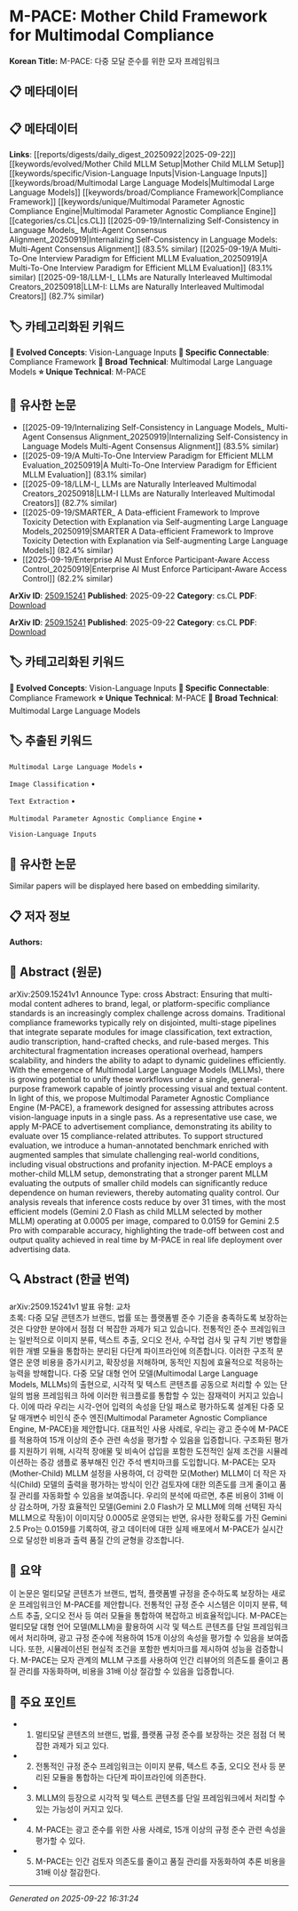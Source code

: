 # M-PACE: Mother Child Framework for Multimodal Compliance

**Korean Title:** M-PACE: 다중 모달 준수를 위한 모자 프레임워크

## 📋 메타데이터

## 📋 메타데이터

**Links**: [[reports/digests/daily_digest_20250922|2025-09-22]] [[keywords/evolved/Mother Child MLLM Setup|Mother Child MLLM Setup]] [[keywords/specific/Vision-Language Inputs|Vision-Language Inputs]] [[keywords/broad/Multimodal Large Language Models|Multimodal Large Language Models]] [[keywords/broad/Compliance Framework|Compliance Framework]] [[keywords/unique/Multimodal Parameter Agnostic Compliance Engine|Multimodal Parameter Agnostic Compliance Engine]] [[categories/cs.CL|cs.CL]] [[2025-09-19/Internalizing Self-Consistency in Language Models_ Multi-Agent Consensus Alignment_20250919|Internalizing Self-Consistency in Language Models: Multi-Agent Consensus Alignment]] (83.5% similar) [[2025-09-19/A Multi-To-One Interview Paradigm for Efficient MLLM Evaluation_20250919|A Multi-To-One Interview Paradigm for Efficient MLLM Evaluation]] (83.1% similar) [[2025-09-18/LLM-I_ LLMs are Naturally Interleaved Multimodal Creators_20250918|LLM-I: LLMs are Naturally Interleaved Multimodal Creators]] (82.7% similar)

## 🏷️ 카테고리화된 키워드
**🚀 Evolved Concepts**: Vision-Language Inputs
**🔗 Specific Connectable**: Compliance Framework
**🔬 Broad Technical**: Multimodal Large Language Models
**⭐ Unique Technical**: M-PACE
## 🔗 유사한 논문
- [[2025-09-19/Internalizing Self-Consistency in Language Models_ Multi-Agent Consensus Alignment_20250919|Internalizing Self-Consistency in Language Models Multi-Agent Consensus Alignment]] (83.5% similar)
- [[2025-09-19/A Multi-To-One Interview Paradigm for Efficient MLLM Evaluation_20250919|A Multi-To-One Interview Paradigm for Efficient MLLM Evaluation]] (83.1% similar)
- [[2025-09-18/LLM-I_ LLMs are Naturally Interleaved Multimodal Creators_20250918|LLM-I LLMs are Naturally Interleaved Multimodal Creators]] (82.7% similar)
- [[2025-09-19/SMARTER_ A Data-efficient Framework to Improve Toxicity Detection with Explanation via Self-augmenting Large Language Models_20250919|SMARTER A Data-efficient Framework to Improve Toxicity Detection with Explanation via Self-augmenting Large Language Models]] (82.4% similar)
- [[2025-09-19/Enterprise AI Must Enforce Participant-Aware Access Control_20250919|Enterprise AI Must Enforce Participant-Aware Access Control]] (82.2% similar)


**ArXiv ID**: [2509.15241](https://arxiv.org/abs/2509.15241)
**Published**: 2025-09-22
**Category**: cs.CL
**PDF**: [Download](https://arxiv.org/pdf/2509.15241.pdf)


**ArXiv ID**: [2509.15241](https://arxiv.org/abs/2509.15241)
**Published**: 2025-09-22
**Category**: cs.CL
**PDF**: [Download](https://arxiv.org/pdf/2509.15241.pdf)

## 🏷️ 카테고리화된 키워드
**🚀 Evolved Concepts**: Vision-Language Inputs
**🔗 Specific Connectable**: Compliance Framework
**⭐ Unique Technical**: M-PACE
**🔬 Broad Technical**: Multimodal Large Language Models

## 🏷️ 추출된 키워드



`Multimodal Large Language Models` • 

`Image Classification` • 

`Text Extraction` • 

`Multimodal Parameter Agnostic Compliance Engine` • 

`Vision-Language Inputs`



## 🔗 유사한 논문

Similar papers will be displayed here based on embedding similarity.

## 📋 저자 정보

**Authors:** 

## 📄 Abstract (원문)

arXiv:2509.15241v1 Announce Type: cross 
Abstract: Ensuring that multi-modal content adheres to brand, legal, or platform-specific compliance standards is an increasingly complex challenge across domains. Traditional compliance frameworks typically rely on disjointed, multi-stage pipelines that integrate separate modules for image classification, text extraction, audio transcription, hand-crafted checks, and rule-based merges. This architectural fragmentation increases operational overhead, hampers scalability, and hinders the ability to adapt to dynamic guidelines efficiently. With the emergence of Multimodal Large Language Models (MLLMs), there is growing potential to unify these workflows under a single, general-purpose framework capable of jointly processing visual and textual content. In light of this, we propose Multimodal Parameter Agnostic Compliance Engine (M-PACE), a framework designed for assessing attributes across vision-language inputs in a single pass. As a representative use case, we apply M-PACE to advertisement compliance, demonstrating its ability to evaluate over 15 compliance-related attributes. To support structured evaluation, we introduce a human-annotated benchmark enriched with augmented samples that simulate challenging real-world conditions, including visual obstructions and profanity injection. M-PACE employs a mother-child MLLM setup, demonstrating that a stronger parent MLLM evaluating the outputs of smaller child models can significantly reduce dependence on human reviewers, thereby automating quality control. Our analysis reveals that inference costs reduce by over 31 times, with the most efficient models (Gemini 2.0 Flash as child MLLM selected by mother MLLM) operating at 0.0005 per image, compared to 0.0159 for Gemini 2.5 Pro with comparable accuracy, highlighting the trade-off between cost and output quality achieved in real time by M-PACE in real life deployment over advertising data.

## 🔍 Abstract (한글 번역)

arXiv:2509.15241v1 발표 유형: 교차  
초록: 다중 모달 콘텐츠가 브랜드, 법률 또는 플랫폼별 준수 기준을 충족하도록 보장하는 것은 다양한 분야에서 점점 더 복잡한 과제가 되고 있습니다. 전통적인 준수 프레임워크는 일반적으로 이미지 분류, 텍스트 추출, 오디오 전사, 수작업 검사 및 규칙 기반 병합을 위한 개별 모듈을 통합하는 분리된 다단계 파이프라인에 의존합니다. 이러한 구조적 분열은 운영 비용을 증가시키고, 확장성을 저해하며, 동적인 지침에 효율적으로 적응하는 능력을 방해합니다. 다중 모달 대형 언어 모델(Multimodal Large Language Models, MLLMs)의 출현으로, 시각적 및 텍스트 콘텐츠를 공동으로 처리할 수 있는 단일의 범용 프레임워크 하에 이러한 워크플로를 통합할 수 있는 잠재력이 커지고 있습니다. 이에 따라 우리는 시각-언어 입력의 속성을 단일 패스로 평가하도록 설계된 다중 모달 매개변수 비인식 준수 엔진(Multimodal Parameter Agnostic Compliance Engine, M-PACE)을 제안합니다. 대표적인 사용 사례로, 우리는 광고 준수에 M-PACE를 적용하여 15개 이상의 준수 관련 속성을 평가할 수 있음을 입증합니다. 구조화된 평가를 지원하기 위해, 시각적 장애물 및 비속어 삽입을 포함한 도전적인 실제 조건을 시뮬레이션하는 증강 샘플로 풍부해진 인간 주석 벤치마크를 도입합니다. M-PACE는 모자(Mother-Child) MLLM 설정을 사용하여, 더 강력한 모(Mother) MLLM이 더 작은 자식(Child) 모델의 출력을 평가하는 방식이 인간 검토자에 대한 의존도를 크게 줄이고 품질 관리를 자동화할 수 있음을 보여줍니다. 우리의 분석에 따르면, 추론 비용이 31배 이상 감소하며, 가장 효율적인 모델(Gemini 2.0 Flash가 모 MLLM에 의해 선택된 자식 MLLM으로 작동)이 이미지당 0.0005로 운영되는 반면, 유사한 정확도를 가진 Gemini 2.5 Pro는 0.0159를 기록하여, 광고 데이터에 대한 실제 배포에서 M-PACE가 실시간으로 달성한 비용과 출력 품질 간의 균형을 강조합니다.

## 📝 요약

이 논문은 멀티모달 콘텐츠가 브랜드, 법적, 플랫폼별 규정을 준수하도록 보장하는 새로운 프레임워크인 M-PACE를 제안합니다. 전통적인 규정 준수 시스템은 이미지 분류, 텍스트 추출, 오디오 전사 등 여러 모듈을 통합하여 복잡하고 비효율적입니다. M-PACE는 멀티모달 대형 언어 모델(MLLM)을 활용하여 시각 및 텍스트 콘텐츠를 단일 프레임워크에서 처리하며, 광고 규정 준수에 적용하여 15개 이상의 속성을 평가할 수 있음을 보여줍니다. 또한, 시뮬레이션된 현실적 조건을 포함한 벤치마크를 제시하여 성능을 검증합니다. M-PACE는 모자 관계의 MLLM 구조를 사용하여 인간 리뷰어의 의존도를 줄이고 품질 관리를 자동화하며, 비용을 31배 이상 절감할 수 있음을 입증합니다.

## 🎯 주요 포인트


- 1. 멀티모달 콘텐츠의 브랜드, 법률, 플랫폼 규정 준수를 보장하는 것은 점점 더 복잡한 과제가 되고 있다.

- 2. 전통적인 규정 준수 프레임워크는 이미지 분류, 텍스트 추출, 오디오 전사 등 분리된 모듈을 통합하는 다단계 파이프라인에 의존한다.

- 3. MLLM의 등장으로 시각적 및 텍스트 콘텐츠를 단일 프레임워크에서 처리할 수 있는 가능성이 커지고 있다.

- 4. M-PACE는 광고 준수를 위한 사용 사례로, 15개 이상의 규정 준수 관련 속성을 평가할 수 있다.

- 5. M-PACE는 인간 검토자 의존도를 줄이고 품질 관리를 자동화하여 추론 비용을 31배 이상 절감한다.


---

*Generated on 2025-09-22 16:31:24*